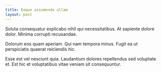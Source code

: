 ```yaml
---
title: Eaque assumenda ullam
layout: post
---
```

Soluta consequatur explicabo nihil qui necessitatibus. At sapiente dolore dolor. Minima corrupti recusandae.

Dolorum eos quam aperiam. Qui nam tempora minus. Fugit ea ut perspiciatis quaerat reiciendis hic.

Esse est vel nesciunt quia. Laudantium dolores repellendus sed voluptate et. Est hic et voluptatibus vitae veniam sit consequuntur.
